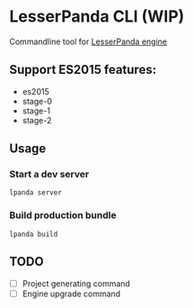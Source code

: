 # LesserPanda CLI (WIP)

Commandline tool for [LesserPanda engine](https://github.com/pixelpicosean/lesser-panda)

## Support ES2015 features:

- es2015
- stage-0
- stage-1
- stage-2

## Usage

### Start a dev server

`lpanda server`

### Build production bundle

`lpanda build`

## TODO

- [ ] Project generating command
- [ ] Engine upgrade command
